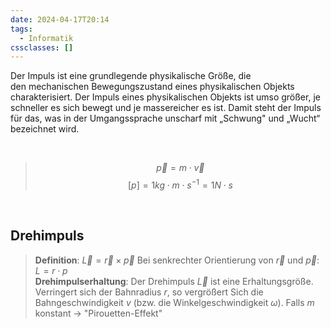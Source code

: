 ```yaml
---
date: 2024-04-17T20:14
tags:
  - Informatik
cssclasses: []
---
```

Der Impuls ist eine grundlegende physikalische Größe, die den mechanischen Bewegungszustand eines physikalischen Objekts charakterisiert. Der Impuls eines physikalischen Objekts ist umso größer, je schneller es sich bewegt und je massereicher es ist. Damit steht der Impuls für das, was in der Umgangssprache unscharf mit „Schwung" und „Wucht“ bezeichnet wird.

<br>

> $$\vec{p} = m \cdot \vec{v}$$
> $$[p] = 1kg \cdot m \cdot s^{-1} = 1 N \cdot s$$

<br>

## Drehimpuls
> **Definition**: $\vec{L}=\vec{r}\times\vec{p}$
> Bei senkrechter Orientierung von $\vec{r}$ und $\vec{p}$: $L=r\cdot p$
> <br>
> **Drehimpulserhaltung**: Der Drehimpuls $\vec{L}$ ist eine Erhaltungsgröße. Verringert sich der Bahnradius $r$, so vergrößert Sich die Bahngeschwindigkeit $v$ (bzw. die Winkelgeschwindigkeit $\omega$). Falls $m$ konstant -> "Pirouetten-Effekt"

<br>